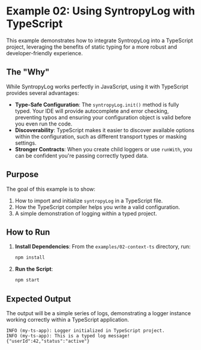 # Example 02: Using SyntropyLog with TypeScript

This example demonstrates how to integrate SyntropyLog into a TypeScript project, leveraging the benefits of static typing for a more robust and developer-friendly experience.

## The "Why"

While SyntropyLog works perfectly in JavaScript, using it with TypeScript provides several advantages:

*   **Type-Safe Configuration**: The `syntropyLog.init()` method is fully typed. Your IDE will provide autocomplete and error checking, preventing typos and ensuring your configuration object is valid before you even run the code.
*   **Discoverability**: TypeScript makes it easier to discover available options within the configuration, such as different transport types or masking settings.
*   **Stronger Contracts**: When you create child loggers or use `runWith`, you can be confident you're passing correctly typed data.

## Purpose

The goal of this example is to show:
1.  How to import and initialize `syntropyLog` in a TypeScript file.
2.  How the TypeScript compiler helps you write a valid configuration.
3.  A simple demonstration of logging within a typed project.

## How to Run

1.  **Install Dependencies**:
    From the `examples/02-context-ts` directory, run:
    ```bash
    npm install
    ```

2.  **Run the Script**:
    ```bash
    npm start
    ```

## Expected Output

The output will be a simple series of logs, demonstrating a logger instance working correctly within a TypeScript application.

```
INFO (my-ts-app): Logger initialized in TypeScript project.
INFO (my-ts-app): This is a typed log message! {"userId":42,"status":"active"}
```
